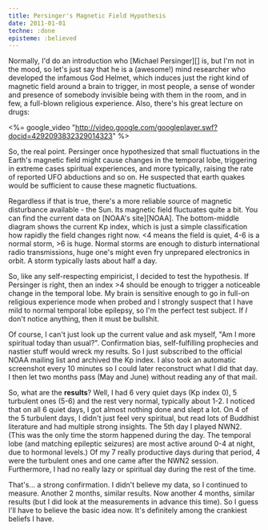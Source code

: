 ```yaml
---
title: Persinger's Magnetic Field Hypothesis
date: 2011-01-01
techne: :done
episteme: :believed
---
```


Normally, I'd do an introduction who [Michael Persinger][] is, but I'm not in the mood, so let's just say that he is a (awesome!) mind researcher who developed the infamous God Helmet, which induces just the right kind of magnetic field around a brain to trigger, in most people, a sense of wonder and presence of somebody invisible being with them in the room, and in few, a full-blown religious experience. Also, there's his great lecture on drugs:

<%= google_video "http://video.google.com/googleplayer.swf?docid=4292093832329014323" %>

So, the real point. Persinger once hypothesized that small fluctuations in the Earth's magnetic field might cause changes in the temporal lobe, triggering in extreme cases spiritual experiences, and more typically, raising the rate of reported UFO abductions and so on. He suspected that earth quakes would be sufficient to cause these magnetic fluctuations.

Regardless if that is true, there's a more reliable source of magnetic disturbance available - the Sun. Its magnetic field fluctuates quite a bit. You can find the current data on [NOAA's site][NOAA]. The bottom-middle diagram shows the current Kp index, which is just a simple classification how rapidly the field changes right now. &lt;4 means the field is quiet, 4-6 is a normal storm, &gt;6 is huge. Normal storms are enough to disturb international radio transmissions, huge one's might even fry unprepared electronics in orbit. A storm typically lasts about half a day.

So, like any self-respecting empiricist, I decided to test the hypothesis. If Persinger is right, then an index &gt;4  should be enough to trigger a noticeable change in the temporal lobe. My brain is sensitive enough to go in full-on religious experience mode when probed and I strongly suspect that I have mild to normal temporal lobe epilepsy, so I'm the perfect test subject. If *I* don't notice anything, then it must be bullshit.

Of course, I can't just look up the current value and ask myself, "Am I more spiritual today than usual?". Confirmation bias, self-fulfilling prophecies and nastier stuff would wreck my results. So I just subscribed to the official NOAA mailing list and archived the Kp index. I also took an automatic screenshot every 10 minutes so I could later reconstruct what I did that day. I then let two months pass (May and June) without reading any of that mail.

So, what are the **results**? Well, I had 6 very quiet days (Kp index 0), 5 turbulent ones (5-6) and the rest very normal, typically about 1-2. I noticed that on all 6 quiet days, I got almost nothing done and slept a lot. On 4 of the 5 turbulent days, I didn't just feel very spiritual, but read lots of Buddhist literature and had multiple strong insights. The 5th day I played NWN2. (This was the only time the storm happened during the day. The temporal lobe (and matching epileptic seizures) are most active around 0-4 at night, due to hormonal levels.) Of my 7 really productive days during that period, 4 were the turbulent ones and one came after the NWN2 session. Furthermore, I had no really lazy or spiritual day during the rest of the time.

That's... a strong confirmation. I didn't believe my data, so I continued to measure. Another 2 months, similar results. Now another 4 months, similar results (but I did look at the measurements in advance this time). So I guess I'll  have to believe the basic idea now. It's definitely among the crankiest beliefs I have.
